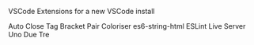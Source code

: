 VSCode Extensions for a new VSCode install

Auto Close Tag
Bracket Pair Coloriser
es6-string-html
ESLint
Live Server
Uno Due Tre